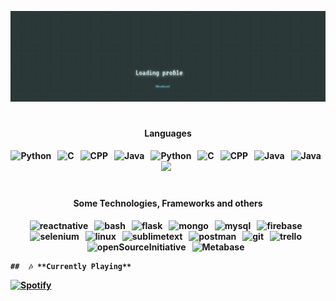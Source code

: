 <!-- 
GIF SECTION

If you wanna know how i made this gif

I made this with my repo: (https://github.com/AiseKaise/GithubGIFProfile)
There i made and page with the GIF content, later i record my screen with OBS
after that i converter the video from mp4 to gif
ur welcome ;) 
-->


<a href="https://github.com/AiseKaise">![AiseKaise's Gif](./assets/githubstarter.gif)</a>
#

<!-- <h1 align="center">Deepraj Kumar</h1> -->
<!-- <h1 align="center">Fullstack Developer</h1>
<h4 align="center">A developer who loves to learn and create new things. Keeping the good mood and the good code!<h4/> -->


  
<h4 align="center">Languages<h4/>
	<p align="center">
	<img src="https://img.shields.io/badge/Python-3776AB?style=for-the-badge&logo=python&logoColor=white" alt="Python" />&nbsp;&nbsp;
	<img src="https://img.shields.io/badge/C-00599C?style=for-the-badge&logo=c&logoColor=white" alt="C" />&nbsp;&nbsp;
	<img src="https://img.shields.io/badge/C%2B%2B-00599C?style=for-the-badge&logo=c%2B%2B&logoColor=white" alt="CPP" />&nbsp;&nbsp;
	<img src="https://img.shields.io/badge/MongoDB-%234ea94b.svg?&style=for-the-badge&logo=mongodb&logoColor=white" alt="Java" />&nbsp;&nbsp;
	<img src="https://img.shields.io/badge/HTML5-E34F26?style=for-the-badge&logo=html5&logoColor=white" alt="Python" />&nbsp;&nbsp;
	<img src="https://img.shields.io/badge/CSS3-1572B6?style=for-the-badge&logo=css3&logoColor=white" alt="C" />&nbsp;&nbsp;
	<img src="https://img.shields.io/badge/JavaScript-323330?style=for-the-badge&logo=javascript&logoColor=F7DF1E" alt="CPP" />&nbsp;&nbsp;
	<img src="https://img.shields.io/badge/react-%2320232a.svg?style=for-the-badge&logo=react&logoColor=%2361DAFB" alt="Java" />&nbsp;&nbsp;
	<img src="https://img.shields.io/badge/php-%23777BB4.svg?style=for-the-badge&logo=php&logoColor=white" alt="Java" />&nbsp;&nbsp;
	<img src="https://img.shields.io/badge/node.js-6DA55F?style=for-the-badge&logo=node.js&logoColor=white" alt"NodeJS" />&nbsp;&nbsp;
</p>

#
		
<h4 align="center">Some Technologies, Frameworks and others<h4/>
<p align="center">
	<img src="https://img.shields.io/badge/react_native%20-%2320232a.svg?&style=for-the-badge&logo=react&logoColor=%2361DAFB" alt="reactnative" />&nbsp;&nbsp;
	<img src="https://img.shields.io/badge/shell_script%20-%23121011.svg?&style=for-the-badge&logo=gnu-bash&logoColor=white" alt="bash" />&nbsp;&nbsp;
	<img src="https://img.shields.io/badge/flask%20-%23000.svg?&style=for-the-badge&logo=flask&logoColor=white" alt="flask" />&nbsp;&nbsp;
	<img src="https://img.shields.io/badge/MongoDB-%234ea94b.svg?&style=for-the-badge&logo=mongodb&logoColor=white" alt="mongo" />&nbsp;&nbsp;
	<img src="https://img.shields.io/badge/MySQL-00000F?style=for-the-badge&logo=mysql&logoColor=white" alt="mysql" />&nbsp;&nbsp;
	<img src="https://img.shields.io/badge/Firebase-ffca28?style=for-the-badge&logo=firebase&logoColor=black" alt="firebase" />&nbsp;&nbsp;
	<img src="https://img.shields.io/badge/Selenium-43B02A?style=for-the-badge&logo=selenium&logoColor=white" alt="selenium" />&nbsp;&nbsp;
	<img src="https://img.shields.io/badge/Linux-FCC624?style=for-the-badge&logo=linux&logoColor=black" alt="linux" />&nbsp;&nbsp;
	<img src="https://img.shields.io/badge/github_actions-2088FF?style=for-the-badge&logo=github-actions&logoColor=white" alt="sublimetext" />&nbsp;&nbsp;
	<img src="https://img.shields.io/badge/postman-FF6C37?style=for-the-badge&logo=postman&logoColor=white" alt="postman" />&nbsp;&nbsp;
	<img src="https://img.shields.io/badge/git-F05032?style=for-the-badge&logo=git&logoColor=white" alt="git" />&nbsp;&nbsp;
	<img src="https://img.shields.io/badge/trello-0079BF?style=for-the-badge&logo=trello&logoColor=white" alt="trello" />&nbsp;&nbsp;
	<img src="https://img.shields.io/badge/open_source_initiative-3DA639?style=for-the-badge&logo=open-source-initiative&logoColor=white" alt="openSourceInitiative" />&nbsp;&nbsp;
	<img src="https://img.shields.io/static/v1?style=for-the-badge&message=Metabase&color=509EE3&logo=Metabase&logoColor=FFFFFF&label=" alt="Metabase" />&nbsp;&nbsp;
</p>

	
	##  🎶 **Currently Playing**
[![Spotify](https://spotify.pokurt.me/api/spotify)](https://open.spotify.com/user/21dlpp4ul43o6wj7x7pdmzzeq)
